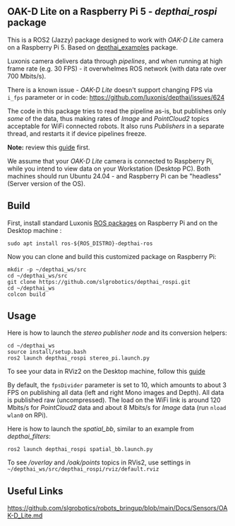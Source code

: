 ## OAK-D Lite on a Raspberry Pi 5 - *depthai_rospi* package

This is a ROS2 (Jazzy) package designed to work with _OAK-D Lite_ camera on a Raspberry Pi 5.
Based on [depthai_examples](https://github.com/luxonis/depthai-ros/tree/humble/depthai_examples) package.

Luxonis camera delivers data through _pipelines_, and when running at high frame rate (e.g. 30 FPS) - it overwhelmes ROS network (with data rate over 700 Mbits/s).

There is a known issue - _OAK-D Lite_ doesn't support changing FPS via `i_fps` parameter or in code:
https://github.com/luxonis/depthai/issues/624

The code in this package tries to read the pipeline as-is, but publishes only _some_ of the data,
thus making rates of _Image_ and _PointCloud2_ topics acceptable for WiFi connected robots.
It also runs _Publishers_ in a separate thread, and restarts it if device pipelines freeze.

**Note:** review this [guide](https://github.com/slgrobotics/robots_bringup/blob/main/Docs/Sensors/OAK-D_Lite.md) first.  

We assume that your _OAK-D Lite_ camera is connected to Raspberry Pi, while you intend to view data on your Workstation (Desktop PC).
Both machines should run Ubuntu 24.04 - and Raspberry Pi can be "headless" (Server version of the OS).

## Build

First, install standard Luxonis [ROS packages](https://github.com/luxonis/depthai-ros/tree/jazzy) on Raspberry Pi and on the Desktop machine :
```
sudo apt install ros-${ROS_DISTRO}-depthai-ros
```
Now you can clone and build this customized package on Raspberry Pi:
```
mkdir -p ~/depthai_ws/src
cd ~/depthai_ws/src
git clone https://github.com/slgrobotics/depthai_rospi.git
cd ~/depthai_ws
colcon build
```

## Usage

Here is how to launch the _stereo publisher node_ and its conversion helpers:
```
cd ~/depthai_ws
source install/setup.bash
ros2 launch depthai_rospi stereo_pi.launch.py
```
To see your data in RViz2 on the Desktop machine, follow this [guide](https://github.com/slgrobotics/robots_bringup/blob/main/Docs/Sensors/OAK-D_Lite.md#on-the-desktop-machine)

By default, the `fpsDivider` parameter is set to 10, which amounts to about 3 FPS on publishing all data (left and right Mono images and Depth).
All data is published raw (uncompressed).
The load on the WiFi link is around 120 Mbits/s for _PointCloud2_ data and about 8 Mbits/s for _Image_ data (run `nload wlan0` on RPi).

Here is how to launch the *spatial_bb*, similar to an example from *depthai_filters*:
```
ros2 launch depthai_rospi spatial_bb.launch.py
```
To see */overlay* and */oak/points* topics in RVis2, use settings in `~/depthai_ws/src/depthai_rospi/rviz/default.rviz`

## Useful Links

https://github.com/slgrobotics/robots_bringup/blob/main/Docs/Sensors/OAK-D_Lite.md

